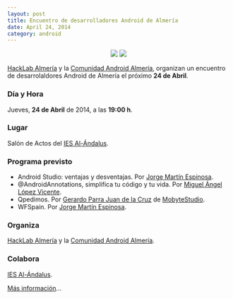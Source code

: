 ```yaml
---
layout: post
title: Encuentro de desarrolladores Android de Almería
date: April 24, 2014
category: android
---
```


<p align="center">
  <img src="http://josejuansanchez.github.io/images/hacklab-almeria.png" />	
  <img src="http://josejuansanchez.github.io/images/betabeers_android_logo.png" />
</p>

[HackLab Almería](http://hacklabalmeria.net) y la [Comunidad Android Almería](https://plus.google.com/u/0/communities/105420979515011141876), organizan un encuentro de desarrolaldores Android de Almería el próximo **24 de Abril**.

### Día y Hora

Jueves, **24 de Abril** de 2014, a las **19:00 h**.

### Lugar

Salón de Actos del [IES Al-Ándalus](http://www.iesalandalus.org).

### Programa previsto

- Android Studio: ventajas y desventajas. Por [Jorge Martín Espinosa](https://twitter.com/arasthel92).
- @AndroidAnnotations, simplifica tu código y tu vida. Por [Miguel Ángel López Vicente](https://twitter.com/MiguelAngel_LV).
- Qpedimos. Por [Gerardo Parra Juan de la Cruz](https://plus.google.com/u/0/107579737416167533257) de [MobyteStudio](http://www.mobitstudio.com).
- WFSpain. Por [Jorge Martín Espinosa](https://twitter.com/arasthel92).

### Organiza

[HackLab Almería](http://hacklabalmeria.net) y la [Comunidad Android Almería](https://plus.google.com/u/0/communities/105420979515011141876).

### Colabora

[IES Al-Ándalus](http://www.iesalandalus.org).


[Más información](https://plus.google.com/u/0/events/cubsahdlmf0hi88ko8493bv2hmc)...